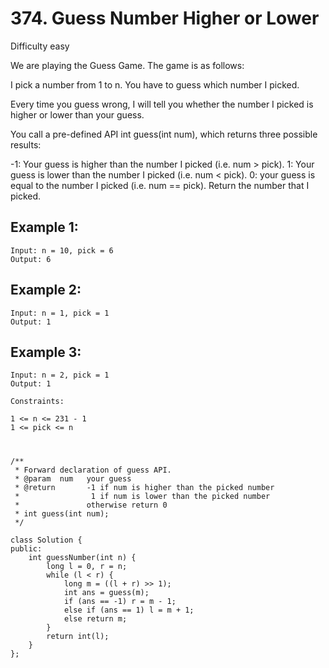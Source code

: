 # 374. Guess Number Higher or Lower
Difficulty easy

We are playing the Guess Game. The game is as follows:

I pick a number from 1 to n. You have to guess which number I picked.

Every time you guess wrong, I will tell you whether the number I picked is higher or lower than your guess.

You call a pre-defined API int guess(int num), which returns three possible results:

-1: Your guess is higher than the number I picked (i.e. num > pick).
1: Your guess is lower than the number I picked (i.e. num < pick).
0: your guess is equal to the number I picked (i.e. num == pick).
Return the number that I picked.


## Example 1:
```
Input: n = 10, pick = 6
Output: 6
```


## Example 2:
```
Input: n = 1, pick = 1
Output: 1
```


## Example 3:
```
Input: n = 2, pick = 1
Output: 1
```


```
Constraints:

1 <= n <= 231 - 1
1 <= pick <= n
```


#
```
/** 
 * Forward declaration of guess API.
 * @param  num   your guess
 * @return 	     -1 if num is higher than the picked number
 *			      1 if num is lower than the picked number
 *               otherwise return 0
 * int guess(int num);
 */

class Solution {
public:
    int guessNumber(int n) {
        long l = 0, r = n;
        while (l < r) {
            long m = ((l + r) >> 1);
            int ans = guess(m);
            if (ans == -1) r = m - 1;
            else if (ans == 1) l = m + 1;
            else return m;
        }
        return int(l);
    }
};
```